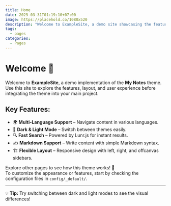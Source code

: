```yaml
---
title: Home
date: 2025-03-31T01:19:10+07:00
image: https://placehold.co/1080x520
description: "Welcome to ExampleSite, a demo site showcasing the features and layout of this theme."
tags:
  - pages
categories:
  - Pages
---
```


# Welcome 🎉

Welcome to **ExampleSite**, a demo implementation of the **My Notes** theme.  
Use this site to explore the features, layout, and user experience before integrating the theme into your main project.

## Key Features:
- 🌍 **Multi-Language Support** – Navigate content in various languages.
- 🎨 **Dark & Light Mode** – Switch between themes easily.
- 🔍 **Fast Search** – Powered by Lunr.js for instant results.
- ✍ **Markdown Support** – Write content with simple Markdown syntax.
- 🏗️ **Flexible Layout** – Responsive design with left, right, and offcanvas sidebars.

Explore other pages to see how this theme works! 🚀  
To customize the appearance or features, start by checking the configuration files in `config/_default/`.

---

💡 **Tip:** Try switching between dark and light modes to see the visual differences!
